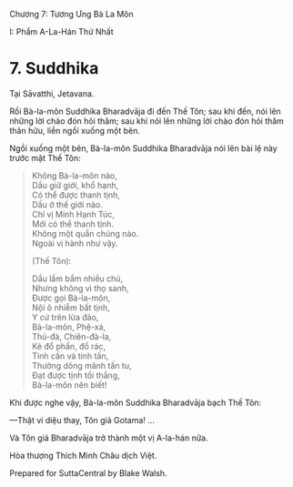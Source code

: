  

Chương 7: Tương Ưng Bà La Môn

I: Phẩm A-La-Hán Thứ Nhất

# 7\. Suddhika

Tại Sāvatthi, Jetavana.

Rồi Bà-la-môn Suddhika Bharadvāja đi đến Thế Tôn; sau khi đến, nói lên những lời chào đón hỏi thăm; sau khi nói lên những lời chào đón hỏi thăm thân hữu, liền ngồi xuống một bên.

Ngồi xuống một bên, Bà-la-môn Suddhika Bharadvāja nói lên bài lệ này trước mặt Thế Tôn:

> Không Bà-la-môn nào,  
> Dầu giữ giới, khổ hạnh,  
> Có thể được thanh tịnh,  
> Dầu ở thế giới nào.  
> Chỉ vị Minh Hạnh Túc,  
> Mới có thể thanh tịnh.  
> Không một quần chúng nào.  
> Ngoài vị hành như vậy.
> 
> (Thế Tôn):
> 
> Dầu lẩm bẩm nhiều chú,  
> Nhưng không vì thọ sanh,  
> Ðược gọi Bà-la-môn,  
> Nội ô nhiễm bất tịnh,  
> Y cứ trên lừa đảo,  
> Bà-la-môn, Phệ-xá,  
> Thủ-đà, Chiên-đà-la,  
> Kẻ đổ phẩn, đổ rác,  
> Tinh cần và tinh tấn,  
> Thường dõng mãnh tấn tu,  
> Ðạt được tịnh tối thắng,  
> Bà-la-môn nên biết!

Khi được nghe vậy, Bà-la-môn Suddhika Bharadvāja bạch Thế Tôn:

—Thật vi diệu thay, Tôn giả Gotama! …

Và Tôn giả Bharadvāja trở thành một vị A-la-hán nữa.

Hòa thượng Thích Minh Châu dịch Việt.

Prepared for SuttaCentral by Blake Walsh.
